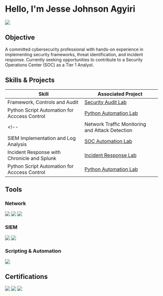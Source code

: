# Hello, I'm Jesse Johnson Agyiri  
<a href="https://www.linkedin.com/in/jagyiri"><img src="https://img.shields.io/badge/-LinkedIn-0072b1?&style=for-the-badge&logo=linkedin&logoColor=white" /></a>

## Objective
A committed cybersecurity professional with hands-on experience in implementing security frameworks, threat identification, and incident response. Currently seeking opportunities to contribute to a Security Operations Center (SOC) as a Tier 1 Analyst.

## Skills & Projects
| Skill                                         | Associated Project         |
|-----------------------------------------------|----------------------------|
| Framework, Controls and Audit          | [Security Audit Lab](https://github.com/Jagyiri-Cyber/Security-Audit-Lab/blob/main/README.md) |
| Python Script Automation for Acccess Control   | [Python Automation Lab](https://github.com/Jagyiri-Cyber/Python-File-Update-Automation-Lab/blob/main/README.md)     |
<!-- | Network Traffic Monitoring and Attack Detection | [Network Security Project](#) | 
| SIEM Implementation and Log Analysis        | [SOC Automation Lab](#)     |
| Incident Response with Chronicle and Splunk   | [Incident Response Lab](#)  |
| Python Script Automation for Acccess Control   | [Python Automation Lab](https://github.com/Jagyiri-Cyber/Python-File-Update-Automation-Lab/blob/main/README.md)  |  -->

## Tools

### Network
<div>
    <img src="https://img.shields.io/badge/-Wireshark-1679A7?&style=for-the-badge&logo=Wireshark&logoColor=white" />
    <img src="https://img.shields.io/badge/-Suricata-EF3B2D?&style=for-the-badge&logo=Suricata&logoColor=white" />
    <img src="https://img.shields.io/badge/-tcpdump-0078D4?&style=for-the-badge&logo=tcpdump&logoColor=white" />
</div>

### SIEM
<div>
    <img src="https://img.shields.io/badge/-Splunk-000000?&style=for-the-badge&logo=Splunk&logoColor=white" />
    <img src="https://img.shields.io/badge/-Chronicle-000080?&style=for-the-badge&logoColor=white" />
</div>

### Scripting & Automation
<div>
    <img src="https://img.shields.io/badge/-Python-3776AB?&style=for-the-badge&logo=Python&logoColor=white" />
</div>

## Certifications
<div>
    <img src="https://img.shields.io/badge/-Google_Cybersecurity_Certificate-34A853?&style=for-the-badge&logo=Google&logoColor=white" />
    <img src="https://img.shields.io/badge/-IBM_Introduction_to_Cloud_and_Security-FF6F00?&style=for-the-badge&logo=IBM&logoColor=white" />
    <img src="https://img.shields.io/badge/-CompTIA_Security+-F79534?&style=for-the-badge&logo=CompTIA&logoColor=white" />
<br><br><br><br><br>


</div>

<!-- ## Projects
- [Detection Lab](#)
- [SOC Automation Project](#)
- [Network Security Project](#)
- [Incident Response Lab](#) -->
